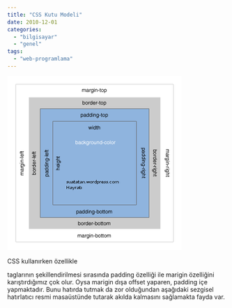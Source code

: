 ```yaml
---
title: "CSS Kutu Modeli"
date: 2010-12-01
categories: 
  - "bilgisayar"
  - "genel"
tags: 
  - "web-programlama"
---
```


[![](/images/box-model.gif "box-model")](http://suatatan.wordpress.com/wp-content/uploads/2010/12/box-model.gif)  
  
CSS kullanırken özellikle

taglarının şekillendirilmesi sırasında padding özelliği ile marigin özelliğini karıştırdığımız çok olur. Oysa marigin dışa offset yaparen, padding içe yapmaktadır. Bunu hatırda tutmak da zor olduğundan aşağıdaki sezgisel hatırlatıcı resmi masaüstünde tutarak akılda kalmasını sağlamakta fayda var.
